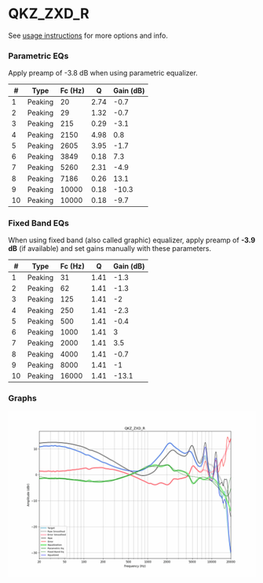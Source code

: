 # QKZ_ZXD_R
See [usage instructions](https://github.com/jaakkopasanen/AutoEq#usage) for more options and info.

### Parametric EQs
Apply preamp of -3.8 dB when using parametric equalizer.

|   # | Type    |   Fc (Hz) |    Q |   Gain (dB) |
|-----|---------|-----------|------|-------------|
|   1 | Peaking |        20 | 2.74 |        -0.7 |
|   2 | Peaking |        29 | 1.32 |        -0.7 |
|   3 | Peaking |       215 | 0.29 |        -3.1 |
|   4 | Peaking |      2150 | 4.98 |         0.8 |
|   5 | Peaking |      2605 | 3.95 |        -1.7 |
|   6 | Peaking |      3849 | 0.18 |         7.3 |
|   7 | Peaking |      5260 | 2.31 |        -4.9 |
|   8 | Peaking |      7186 | 0.26 |        13.1 |
|   9 | Peaking |     10000 | 0.18 |       -10.3 |
|  10 | Peaking |     10000 | 0.18 |        -9.7 |

### Fixed Band EQs
When using fixed band (also called graphic) equalizer, apply preamp of **-3.9 dB** (if available) and set gains manually with these parameters.

|   # | Type    |   Fc (Hz) |    Q |   Gain (dB) |
|-----|---------|-----------|------|-------------|
|   1 | Peaking |        31 | 1.41 |        -1.3 |
|   2 | Peaking |        62 | 1.41 |        -1.3 |
|   3 | Peaking |       125 | 1.41 |        -2   |
|   4 | Peaking |       250 | 1.41 |        -2.3 |
|   5 | Peaking |       500 | 1.41 |        -0.4 |
|   6 | Peaking |      1000 | 1.41 |         3   |
|   7 | Peaking |      2000 | 1.41 |         3.5 |
|   8 | Peaking |      4000 | 1.41 |        -0.7 |
|   9 | Peaking |      8000 | 1.41 |        -1   |
|  10 | Peaking |     16000 | 1.41 |       -13.1 |

### Graphs
![](./QKZ_ZXD_R.png)
